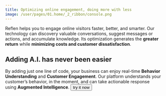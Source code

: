 ```yaml
---
title: Optimizing online engagement, doing more with less
image: /user/pages/01.home/_2_ribbon/console.png
---
```


Reflen helps you to engage online visitors faster, better, and smarter. Our technology can discovery valuable conversations, suggest messages or actions, and accumulate knowledge. Its optimization generates the __greater return__ while __minimizing costs and customer dissatisfaction__. 

## Adding A.I. has never been easier

By adding just one line of code, your business can enjoy real-time __Behavior Understanding__ and __Customer Engagement__.  Our platform understands your customer’s behavior, in the moment, and can take actionable response using __Augmented Intelligence__.
<input type="submit" value="try it now" name="subscribe" id="mc-embedded-subscribe" class="button rev convospot_click"  data-convospot-intention="try it now" ontap="showConvospot()" onclick="showConvospot()"/>